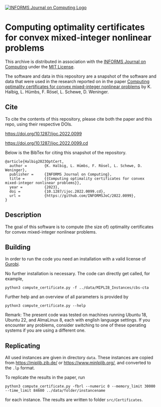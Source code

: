 [![INFORMS Journal on Computing Logo](https://INFORMSJoC.github.io/logos/INFORMS_Journal_on_Computing_Header.jpg)](https://pubsonline.informs.org/journal/ijoc)

# Computing optimality certificates for convex mixed-integer nonlinear problems

This archive is distributed in association with the [INFORMS Journal on
Computing](https://pubsonline.informs.org/journal/ijoc) under the [MIT License](LICENSE).

The software and data in this repository are a snapshot of the software and data
that were used in the research reported on in the paper
[Computing optimality certificates for convex mixed-integer nonlinear problems](https://doi.org/10.1287/ijoc.2022.0099) by K. Halbig, L. Hümbs, F. Rösel, L. Schewe, D. Weninger.

## Cite

To cite the contents of this repository, please cite both the paper and this repo, using their respective DOIs.

https://doi.org/10.1287/ijoc.2022.0099

https://doi.org/10.1287/ijoc.2022.0099.cd

Below is the BibTex for citing this snapshot of the repository.

```
@article{Halbig2023OptCert,
  author =        {K. Halbig, L. Hümbs, F. Rösel, L. Schewe, D. Weninger},
  publisher =     {INFORMS Journal on Computing},
  title =         {{Computing optimality certificates for convex mixed-integer nonlinear problems}},
  year =          {2023},
  doi =           {10.1287/ijoc.2022.0099.cd},
  url =           {https://github.com/INFORMSJoC/2022.0099},
}
```

## Description

The goal of this software is to compute (the size of) optimality certificates for convex mixed-integer nonlinear problems.

## Building

In order to run the code you need an installation with a valid license of [Gurobi](https://www.gurobi.com/).

No further installation is necessary. The code can directly get called, for example,
```
python3 compute_certificate.py -f ../data/MIPLIB_Instances/cbs-cta
```
Further help and an overview of all parameters is provided by
```
python3 compute_certificate.py --help
```

Remark: The present code was tested on machines running Ubuntu 18, Ubuntu 22, and AlmaLinux 8, each with english language settings.
If you encounter any problems, consider switching to one of these operating systems if you are using a different one.

## Replicating

All used instances are given in directory `data`. These instances are copied from https://miplib.zib.de/ or https://www.minlplib.org/, and converted to the `.lp` format.

To replicate the results in the paper, run

```
python3 compute_certificate.py -fbrl --numeric 0 --memory_limit 30000 --time_limit 84600 ../data/folder/instancename
```
for each instance. The results are written to folder `src/Certificates`.
